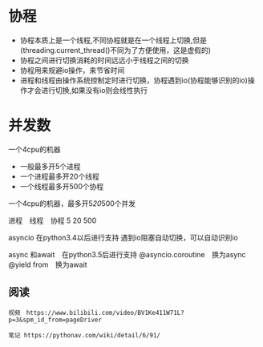 
# 协程
* 协程本质上是一个线程,不同协程就是在一个线程上切换,但是(threading.current_thread()不同为了方便使用，这是虚假的)
* 协程之间进行切换消耗的时间远远小于线程之间的切换 
* 协程用来规避io操作，来节省时间
* 进程和线程由操作系统控制定时进行切换，协程遇到io(协程能够识别的io)操作才会进行切换,如果没有io则会线性执行
# 并发数
一个4cpu的机器
* 一般最多开5个进程
* 一个进程最多开20个线程
* 一个线程最多开500个协程


一个4cpu的机器，最多开5*20*500个并发

进程　线程　协程
5    20    500


asyncio 在python3.4以后进行支持
遇到io阻塞自动切换，可以自动识别io


async 和await　在python3.5后进行支持
@asyncio.coroutine　换为async
@yield from　换为await


## 阅读
    视频　https://www.bilibili.com/video/BV1Ke411W71L?p=3&spm_id_from=pageDriver
    
    笔记 https://pythonav.com/wiki/detail/6/91/
